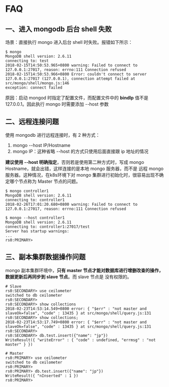 # FAQ
## 一、进入 mongodb 后台 shell 失败
场景：直接执行 mongo 进入后台 shell 时失败。报错如下所示：
```
$ mongo
MongoDB shell version: 2.6.11
connecting to: test
2018-02-15T14:50:53.965+0800 warning: Failed to connect to 127.0.0.1:27017, reason: errno:111 Connection refused
2018-02-15T14:50:53.966+0800 Error: couldn't connect to server 127.0.0.1:27017 (127.0.0.1), connection attempt failed at src/mongo/shell/mongo.js:146
exception: connect failed
```
原因：启动 mongod 时指定了配置文件，而配置文件中的 **bindIp** 值不是 127.0.0.1。因此执行 mongo 时需要添加 --host 参数

## 二、远程连接问题
使用 mongodb 进行远程连接时，有 2 种方式：
1. mongo --host IP/Hostname
2. mongo IP：这种省略 --host 的方式只使用后面直接跟 ip 地址的情况

**建议使用 --host 明确指定**，否则若是使用第二种方式时，写成 mongo Hostname，就会出错，这样连接的是本地 mongo 服务器，而不是
远程 mongo 服务器。这种情况，在k8s环境下对 mongo 集群进行初始化时，很容易出现不确定哪个节点称为 Master 节点的问题。
```
$ mongo controller1
MongoDB shell version: 2.6.11
connecting to: controller1
2018-02-26T17:01:20.680+0800 warning: Failed to connect to 127.0.0.1:27017, reason: errno:111 Connection refused

$ mongo --host controller1
MongoDB shell version: 2.6.11
connecting to: controller1:27017/test
Server has startup warnings:
...
rs0:PRIMARY>
```

## 三、副本集群数据操作问题
mongo 副本集群环境中，**只有 master 节点才能对数据库进行增删改查的操作，数据更新后再同步到 slave 节点**。而 slave 节点是
没有权限的。
```
# Slave
rs0:SECONDARY> use ceilometer
switched to db ceilometer
rs0:SECONDARY>
rs0:SECONDARY> show collections
2018-02-23T14:53:14.549+0800 error: { "$err" : "not master and slaveOk=false", "code" : 13435 } at src/mongo/shell/query.js:131
rs0:SECONDARY> show collections;
2018-02-23T14:53:17.749+0800 error: { "$err" : "not master and slaveOk=false", "code" : 13435 } at src/mongo/shell/query.js:131
rs0:SECONDARY>
rs0:SECONDARY> db.test.insert({"name": "jp"})
WriteResult({ "writeError" : { "code" : undefined, "errmsg" : "not master" } })

# Master
rs0:PRIMARY> use ceilometer
switched to db ceilometer
rs0:PRIMARY>
rs0:PRIMARY> db.test.insert({"name": "jp"})
WriteResult({ "nInserted" : 1 })
rs0:PRIMARY>
```